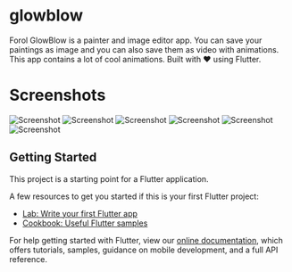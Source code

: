 # glowblow

Forol GlowBlow is a painter and image editor app.
You can save your paintings as image and you can also save them as video with animations.
This app contains a lot of cool animations.
Built with ❤️ using Flutter.

# Screenshots

![Screenshot](../master/docs/graphicAsset.png)
![Screenshot](../master/docs/Screenshot_2020-06-21-12-25-52-425_forol.msugamsingh.png)
![Screenshot](../master/docs/Screenshot_2020-06-21-12-27-48-746_forol.msugamsingh.png)
![Screenshot](../master/docs/Screenshot_2020-06-21-12-31-43-381_forol.msugamsingh.png)
![Screenshot](../master/docs/Screenshot_2020-06-21-12-32-50-348_forol.msugamsingh.png)
![Screenshot](../master/docs/Screenshot_2020-06-21-12-33-08-614_forol.msugamsingh.png)

## Getting Started

This project is a starting point for a Flutter application.

A few resources to get you started if this is your first Flutter project:

- [Lab: Write your first Flutter app](https://flutter.dev/docs/get-started/codelab)
- [Cookbook: Useful Flutter samples](https://flutter.dev/docs/cookbook)

For help getting started with Flutter, view our
[online documentation](https://flutter.dev/docs), which offers tutorials,
samples, guidance on mobile development, and a full API reference.
